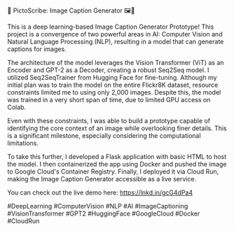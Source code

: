 🚀 PictoScribe: Image Caption Generator 🖼️📜

This is a deep learning-based Image Caption Generator Prototype! This project is a convergence of two powerful areas in AI: Computer Vision and Natural Language Processing (NLP), resulting in a model that can generate captions for images.

The architecture of the model leverages the Vision Transformer (ViT) as an Encoder and GPT-2 as a Decoder, creating a robust Seq2Seq model. I utilized Seq2SeqTrainer from Hugging Face for fine-tuning. Although my initial plan was to train the model on the entire Flickr8K dataset, resource constraints limited me to using only 2,000 images. Despite this, the model was trained in a very short span of time, due to limited GPU access on Colab.

Even with these constraints, I was able to build a prototype capable of identifying the core context of an image while overlooking finer details. This is a significant milestone, especially considering the computational limitations.

To take this further, I developed a Flask application with basic HTML to host the model. I then containerized the app using Docker and pushed the image to Google Cloud's Container Registry. Finally, I deployed it via Cloud Run, making the Image Caption Generator accessible as a live service.

You can check out the live demo here: https://lnkd.in/gcG4dPa4


#DeepLearning #ComputerVision #NLP #AI #ImageCaptioning #VisionTransformer #GPT2 #HuggingFace #GoogleCloud #Docker #CloudRun
